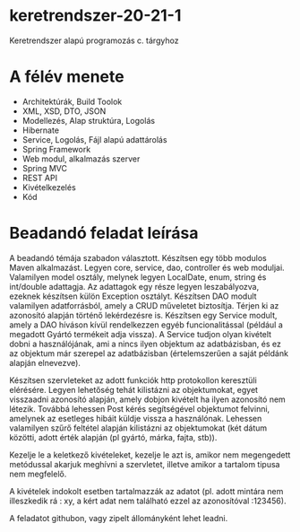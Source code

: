 # keretrendszer-20-21-1
Keretrendszer alapú programozás c. tárgyhoz

# A félév menete
- Architektúrák, Build Toolok
- XML, XSD, DTO, JSON
- Modellezés, Alap struktúra, Logolás
- Hibernate
- Service, Logolás, Fájl alapú adattárolás
- Spring Framework
- Web modul, alkalmazás szerver
- Spring MVC
- REST API
- Kivételkezelés
- Kód


# Beadandó feladat leírása
A beadandó témája szabadon választott.
Készítsen egy több modulos Maven alkalmazást.
Legyen core, service, dao, controller és web moduljai.
Valamilyen model osztály, melynek legyen LocalDate, enum, string és int/double adattagja. Az adattagok egy része legyen leszabályozva, ezeknek készítsen külön Exception osztályt.
Készítsen DAO modult valamilyen adatforrásból, amely a CRUD műveletet biztosítja.
Térjen ki az azonosító alapján történő lekérdezésre is.
Készítsen egy Service modult, amely a DAO híváson kívül rendelkezzen egyéb funcionalitással (például a megadott Gyártó termékeit adja vissza).
A Service tudjon olyan kivételt dobni a használójának, ami a nincs ilyen objektum az adatbázisban, és ez az objektum már szerepel az adatbázisban (értelemszerűen a saját példánk alapján elnevezve).

Készítsen szervleteket az adott funkciók http protokollon keresztüli elérésére.
Legyen lehetőség tehát kilistázni az objektumokat, egyet visszaadni azonosító alapján, amely dobjon kivételt ha ilyen azonosító nem létezik.
Továbbá lehessen Post kérés segítségével objektumot felvinni, amelynek az esetleges hibáit küldje vissza a használónak.
Lehessen valamilyen szűrő feltétel alapján kilistázni az objektumokat (két dátum közötti, adott érték alapján (pl gyártó, márka, fajta, stb)).

Kezelje le a keletkező kivételeket, kezelje le azt is, amikor nem megengedett metódussal akarjuk meghívni a szervletet, illetve amikor a tartalom tipusa nem megfelelő.

A kivételek indokolt esetben tartalmazzák az adatot (pl. adott mintára nem illeszkedik rá : xy, a kért adat nem található ezzel az azonosítóval :123456).

A feladatot githubon, vagy zipelt állományként lehet leadni.

